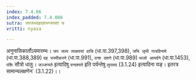 ```yaml
---
index: 7.4.86
index_padded: 7.4.086
sutra: जपजभदहदशभन्जपशां च
vritti: nyasa

---
```

अनुनासिकार्तोऽयमारम्भः। `जप जल्प व्यक्तायां वाचि` (धा.पा.397,398), `जभि जृभी गात्रविनामे` (धा.पा.388,389) `दह भस्मीकरणे` (धा.पा.991), `दन्श दशने` (धा.पा.989) `भव्जो आमर्दने` (धा.पा.1453), `पशिः` सौत्रो धातुः। `जञ्जप्यते` इत्यादिषु `दन्दश्यते` इति पर्यन्तेषु `लुपसद` (3.1.24) इत्यादिना यङ्। इतरत्र सामान्यलक्षणेन` (3.1.22)।।